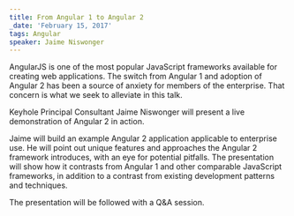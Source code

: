 ```yaml
---
title: From Angular 1 to Angular 2
_date: 'February 15, 2017'
tags: Angular
speaker: Jaime Niswonger
---
```


AngularJS is one of the most popular JavaScript frameworks available for
creating web applications. The switch from Angular 1 and adoption of Angular 2
has been a source of anxiety for members of the enterprise. That concern is
what we seek to alleviate in this talk.

Keyhole Principal Consultant Jaime Niswonger will present a live demonstration
of Angular 2 in action.

Jaime will build an example Angular 2 application applicable to enterprise use.
He will point out unique features and approaches the Angular 2 framework
introduces, with an eye for potential pitfalls. The presentation will show how
it contrasts from Angular 1 and other comparable JavaScript frameworks, in
addition to a contrast from existing development patterns and techniques.

The presentation will be followed with a Q&A session.
